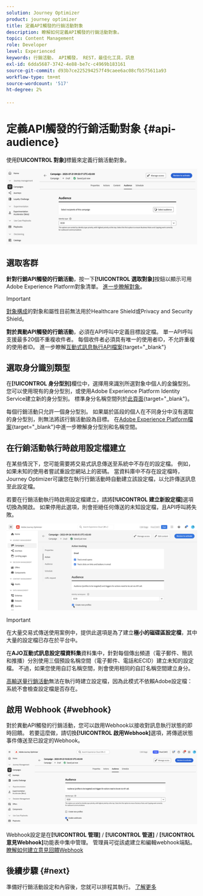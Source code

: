 ```yaml
---
solution: Journey Optimizer
product: journey optimizer
title: 定義API觸發的行銷活動對象
description: 瞭解如何定義API觸發的行銷活動對象。
topic: Content Management
role: Developer
level: Experienced
keywords: 行銷活動， API觸發， REST，最佳化工具，訊息
exl-id: 6dda5687-3742-4e88-be7c-c4969b183161
source-git-commit: d93b7ce225294257f49caee6ac08cfb575611a93
workflow-type: tm+mt
source-wordcount: '517'
ht-degree: 2%

---
```


# 定義API觸發的行銷活動對象 {#api-audience}

使用&#x200B;**[!UICONTROL 對象]**&#x200B;標籤來定義行銷活動對象。

![](assets/campaign-audience.png)

## 選取客群

**針對行銷API觸發的行銷活動**，按一下&#x200B;**[!UICONTROL 選取對象]**&#x200B;按鈕以顯示可用Adobe Experience Platform對象清單。 [進一步瞭解對象](../audience/about-audiences.md)。

>[!IMPORTANT]
>
>[對象構成](../audience/get-started-audience-orchestration.md)的對象和屬性目前無法用於Healthcare Shield或Privacy and Security Shield。

**對於異動API觸發的行銷活動**，必須在API呼叫中定義目標設定檔。 單一API呼叫支援最多20個不重複收件者。 每個收件者必須具有唯一的使用者ID，不允許重複的使用者ID。 進一步瞭解[互動式訊息執行API檔案](https://developer.adobe.com/journey-optimizer-apis/references/messaging/#tag/execution/operation/postIMUnitaryMessageExecution){target="_blank"}

## 選取身分識別類型

在&#x200B;**[!UICONTROL 身分型別]**&#x200B;欄位中，選擇用來識別所選對象中個人的金鑰型別。 您可以使用現有的身分型別，或使用Adobe Experience Platform Identity Service建立新的身分型別。 標準身分名稱空間列於[此頁面](https://experienceleague.adobe.com/en/docs/experience-platform/identity/features/namespaces#standard){target="_blank"}。

每個行銷活動只允許一個身分型別。 如果屬於區段的個人在不同身分中沒有選取的身分型別，則無法將該行銷活動設為目標。 在[Adobe Experience Platform檔案](https://experienceleague.adobe.com/docs/experience-platform/identity/home.html?lang=zh-Hant){target="_blank"}中進一步瞭解身分型別和名稱空間。

## 在行銷活動執行時啟用設定檔建立

在某些情況下，您可能需要將交易式訊息傳送至系統中不存在的設定檔。 例如，如果未知的使用者嘗試重設您網站上的密碼。 當資料庫中不存在設定檔時，Journey Optimizer可讓您在執行行銷活動時自動建立該設定檔，以允許傳送訊息至此設定檔。

若要在行銷活動執行時啟用設定檔建立，請將&#x200B;**[!UICONTROL 建立新設定檔]**&#x200B;選項切換為開啟。 如果停用此選項，則會拒絕任何傳送的未知設定檔，且API呼叫將失敗。

![](assets/api-triggered-create-profile.png)

>[!IMPORTANT]
>
>在大量交易式傳送使用案例中，提供此選項是為了建立&#x200B;**極小的磁碟區設定檔**，其中大量的設定檔已存在於平台中。
>
>在&#x200B;**AJO互動式訊息設定檔資料集**&#x200B;資料集中，針對每個傳出頻道（電子郵件、簡訊和推播）分別使用三個預設名稱空間（電子郵件、電話和ECID）建立未知的設定檔。 不過，如果您使用自訂名稱空間，則會使用相同的自訂名稱空間建立身分。
>
>[高輸送量行銷活動](../campaigns/api-triggered-high-throughput.md)無法在執行時建立設定檔，因為此模式不依賴Adobe設定檔：系統不會檢查設定檔是否存在。

## 啟用 Webhook {#webhook}

對於異動API觸發的行銷活動，您可以啟用Webhook以接收對訊息執行狀態的即時回饋。 若要這麼做，請切換&#x200B;**[!UICONTROL 啟用Webhook]**&#x200B;選項，將傳遞狀態事件傳送至已設定的Webhook。

![](assets/api-triggered-webhook.png)

Webhook設定是在&#x200B;**[!UICONTROL 管理]** / **[!UICONTROL 管道]** / **[!UICONTROL 意見Webhook]**&#x200B;功能表中集中管理。 管理員可從該處建立和編輯webhook端點。 [瞭解如何建立意見回饋Webhook](../configuration/feedback-webhooks.md)

## 後續步驟 {#next}

準備好行銷活動設定和內容後，您就可以排程其執行。 [了解更多](api-triggered-campaign-schedule.md)
